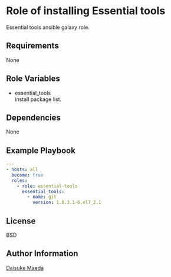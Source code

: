 Role of installing Essential tools
=========

Essential tools ansible galaxy role.

Requirements
------------

None

Role Variables
--------------

* essential_tools  
install package list.

Dependencies
------------

None

Example Playbook
----------------

```yml
---
- hosts: all
  become: true
  roles:
    - role: essential-tools
      essential_tools:
        - name: git
          version: 1.8.3.1-6.el7_2.1
```

License
-------

BSD

Author Information
------------------

[Daisuke Maeda](https://github.com/dmae3 "Daisuke Maeda")
